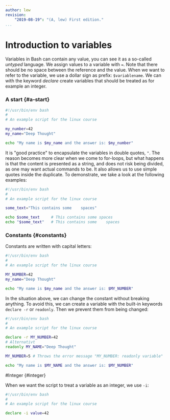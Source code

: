 ```yaml
---
author: lew
revision:
    "2019-08-19": "(A, lew) First edition."
...
```

Introduction to variables
=======================

Variables in Bash can contain any value, you can see it as a so-called *untyped* language. We assign values to a variable with `=`. Note that there should be no space between the reference and the value. When we want to refer to the variable, we use a dollar sign as prefix: `$variablename`. We can with the keyword *declare* create variables that should be treated as for example an integer.



### A start {#a-start}

```bash
#!/usr/bin/env bash
#
# An example script for the linux course

my_number=42
my_name="Deep Thought"

echo "My name is $my_name and the answer is: $my_number"
```

It is "good practice" to encapsulate the variables in double quotes, `"`. The reason becomes more clear when we come to for-loops, but what happens is that the content is presented as a string, and does not risk being divided, as one may want actual commands to be. It also allows us to use simple quotes inside the duplicate. To demonstrate, we take a look at the following examples:

```bash
#!/usr/bin/env bash
#
# An example script for the linux course

some_text="This contains some    spaces"

echo $some_text     # This contains some spaces
echo "$some_text"   # This contains some    spaces
```



### Constants {#constants}

Constants are written with capital letters:

```bash
#!/usr/bin/env bash
#
# An example script for the linux course

MY_NUMBER=42
my_name="Deep Thought"

echo "My name is $my_name and the answer is: $MY_NUMBER"
```

In the situation above, we can change the constant without breaking anything. To avoid this, we can create a variable with the built-in keywords `declare -r` or `readonly`. Then we prevent them from being changed:

```bash
#!/usr/bin/env bash
#
# An example script for the linux course

declare -r MY_NUMBER=42
# Alternativt
readonly MY_NAME="Deep Thought"

MY_NUMBER=5 # Throws the error message "MY_NUMBER: readonly variable"

echo "My name is $MY_NAME and the answer is: $MY_NUMBER"
```



#Integer {#integer}

When we want the script to treat a variable as an integer, we use `-i`:

```bash
#!/usr/bin/env bash
#
# An example script for the linux course

declare -i value=42
```
